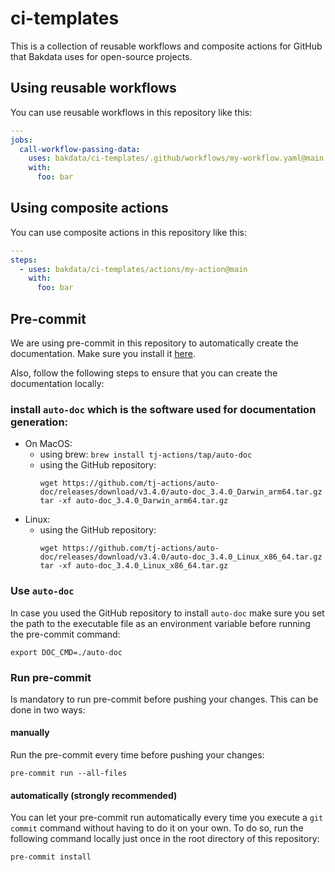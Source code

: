 # ci-templates

This is a collection of reusable workflows and composite actions for GitHub that Bakdata uses for open-source projects.

## Using reusable workflows

You can use reusable workflows in this repository like this:

```yaml
---
jobs:
  call-workflow-passing-data:
    uses: bakdata/ci-templates/.github/workflows/my-workflow.yaml@main
    with:
      foo: bar
```

## Using composite actions

You can use composite actions in this repository like this:

```yaml
---
steps:
  - uses: bakdata/ci-templates/actions/my-action@main
    with:
      foo: bar
```

## Pre-commit

We are using pre-commit in this repository to automatically create the documentation. Make sure you install it [here](https://pre-commit.com/#install).

Also, follow the following steps to ensure that you can create the documentation locally:

### install `auto-doc` which is the software used for documentation generation:

- On MacOS:
  - using brew: `brew install tj-actions/tap/auto-doc`
  - using the GitHub repository:
    ```shell
    wget https://github.com/tj-actions/auto-doc/releases/download/v3.4.0/auto-doc_3.4.0_Darwin_arm64.tar.gz
    tar -xf auto-doc_3.4.0_Darwin_arm64.tar.gz
    ```
- Linux:
  - using the GitHub repository:
    ```shell
    wget https://github.com/tj-actions/auto-doc/releases/download/v3.4.0/auto-doc_3.4.0_Linux_x86_64.tar.gz
    tar -xf auto-doc_3.4.0_Linux_x86_64.tar.gz
    ```

### Use `auto-doc`

In case you used the GitHub repository to install `auto-doc` make sure you set the path to the executable file as an environment variable before running the pre-commit command:

```shell
export DOC_CMD=./auto-doc
```

### Run pre-commit

Is mandatory to run pre-commit before pushing your changes. This can be done in two ways:

#### manually

Run the pre-commit every time before pushing your changes:

```shell
pre-commit run --all-files
```

#### automatically (strongly recommended)

You can let your pre-commit run automatically every time you execute a `git commit` command without having to do it on your own. To do so, run the following command locally just once in the root directory of this repository:

```shell
pre-commit install
```
